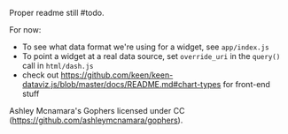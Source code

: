 Proper readme still #todo.

For now:

 - To see what data format we're using for a widget, see `app/index.js`
 - To point a widget at a real data source, set `override_uri` in the `query()` call in `html/dash.js`
 - check out https://github.com/keen/keen-dataviz.js/blob/master/docs/README.md#chart-types for front-end stuff

Ashley Mcnamara's Gophers licensed under CC (https://github.com/ashleymcnamara/gophers).
